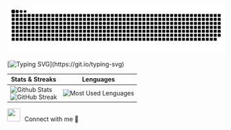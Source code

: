 ![snake](/res/github-contribution-grid-snake.svg)

[![Typing SVG](https://readme-typing-svg.demolab.com?font=Fira+Code&duration=2000&pause=500&color=F76603&vCenter=true&width=435&lines=I'm+Vict;I'm+a+FullStack+developer.;Studying+at+IES+Castelar+in+Badajoz.)](https://git.io/typing-svg)

| Stats & Streaks | Lenguages |
|---|---|
| ![Github Stats](https://github-readme-stats.vercel.app/api?username=vellarinovictor&theme=dark&show_icons=true&count_private=true) <br> ![GitHub Streak](https://github-readme-streak-stats.herokuapp.com?user=vellarinovictor&theme=tokyonight) | ![Most Used Lenguages](https://github-readme-stats-anuraghazra1.vercel.app/api/top-langs/?username=vellarinovictor&theme=dark&hide_border=false&no-bg=true&no-frame=true) |





















<img src="https://media.giphy.com/media/iY8CRBdQXODJSCERIr/giphy.gif" width="30" height="30" style="margin-right: 10px;">Connect with me 🤝
